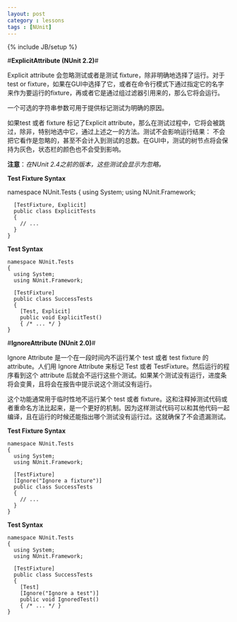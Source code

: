 ```yaml
---
layout: post
category : lessons
tags : [NUnit]
---
```

{% include JB/setup %}

#**ExplicitAttribute (NUnit 2.2)**#

Explicit attribute 会忽略测试或者是测试 fixture，除非明确地选择了运行。对于 test or fixture，如果在GUI中选择了它，或者在命令行模式下通过指定它的名字来作为要运行的fixture，再或者它是通过组过滤器引用来的，那么它将会运行。

一个可选的字符串参数可用于提供标记测试为明确的原因。

如果test 或者 fixture 标记了Explicit attribute，那么在测试过程中，它将会被跳过，除非，特别地选中它，通过上述之一的方法。测试不会影响运行结果： 不会把它看作是忽略的，甚至不会计入到测试的总数。在GUI中，测试的树节点将会保持为灰色，状态栏的颜色也不会受到影响。

**注意**：*在NUnit 2.4之前的版本，这些测试会显示为忽略。*

**Test Fixture Syntax**

  namespace NUnit.Tests
	{
	  using System;
	  using NUnit.Framework;
	
	  [TestFixture, Explicit]
	  public class ExplicitTests
	  {
	    // ...
	  }
	}

**Test Syntax**

	namespace NUnit.Tests
	{
	  using System;
	  using NUnit.Framework;
	
	  [TestFixture]
	  public class SuccessTests
	  {
	    [Test, Explicit]
	    public void ExplicitTest()
	    { /* ... */ }
	}
	
#**IgnoreAttribute (NUnit 2.0)**#

Ignore Attribute 是一个在一段时间内不运行某个 test 或者 test fixture 的 attribute。人们用 Ignore Attribute 来标记 Test 或者 TestFixture。然后运行的程序看到这个 attribute 后就会不运行这些个测试。如果某个测试没有运行，进度条将会变黄，且将会在报告中提示说这个测试没有运行。

这个功能通常用于临时性地不运行某个 test 或者 fixture。这和注释掉测试代码或者重命名方法比起来，是一个更好的机制。因为这样测试代码可以和其他代码一起编译，且在运行的时候还能指出哪个测试没有运行过。这就确保了不会遗漏测试。

**Test Fixture Syntax**

	namespace NUnit.Tests
	{
	  using System;
	  using NUnit.Framework;
	
	  [TestFixture]
	  [Ignore("Ignore a fixture")]
	  public class SuccessTests
	  {
	    // ...
	  }
	}

**Test Syntax**

	namespace NUnit.Tests
	{
	  using System;
	  using NUnit.Framework;
	
	  [TestFixture]
	  public class SuccessTests
	  {
	    [Test]
	    [Ignore("Ignore a test")]
	    public void IgnoredTest()
	    { /* ... */ }
	}

